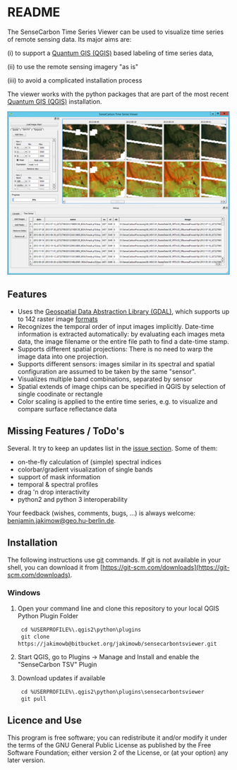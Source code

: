 # README #

The SenseCarbon Time Series Viewer can be used to visualize time series of remote sensing data.
Its major aims are: 

(i) to support a [Quantum GIS (QGIS)](www.qgis.org) based labeling of time series data, 

(ii) to use the remote sensing imagery "as is" 

(iii) to avoid a complicated installation process


The viewer works with the python packages that are part of the most recent [Quantum GIS (QGIS)](www.qgis.org) 
installation. 

![Screenshot](Screenshot.png "Screenshot SenseCarbon Time Series Viewer")


## Features ##
+ Uses the [Geospatial Data Abstraction Library (GDAL)](www.gdal.org), which supports up to 142 raster image [formats](http://www.gdal.org/formats_list.html)
+ Recognizes the temporal order of input images implicitly. Date-time information is extracted automatically: 
by evaluating each images meta data, the image filename or the entire file path to find a date-time stamp. 
+ Supports different spatial projections: There is no need to warp the image data into one projection.  
+ Supports different sensors: images similar in its spectral and spatial configuration are assumed to be taken by the same "sensor". 
+ Visualizes multiple band combinations, separated by sensor
+ Spatial extends of image chips can be specified in QGIS by selection of single coodinate or rectangle
+ Color scaling is applied to the entire time series, e.g. to visualize and compare surface reflectance data
  
 

## Missing Features / ToDo's ##

Several. It try to keep an updates list in the [issue section](https://bitbucket.org/jakimowb/sensecarbontsviewer/issues).
Some of them:

+ on-the-fly calculation of (simple) spectral indices
+ colorbar/gradient visualization of single bands 
+ support of mask information
+ temporal & spectral profiles
+ drag 'n drop interactivity
+ python2 and python 3 interoperability

Your feedback (wishes, comments, bugs, ...) is always welcome: [benjamin.jakimow@geo.hu-berlin.de](benjamin.jakimow@geo.hu-berlin.de).


## Installation ##
The following instructions use [git](https://en.wikipedia.org/wiki/Git_%28software%29) commands. If git is not available in your shell, you can download it from [https://git-scm.com/downloads](https://git-scm.com/downloads).


### Windows ###

1. Open your command line and clone this repository to your local QGIS Python Plugin Folder

        cd %USERPROFILE%\.qgis2\python\plugins 
        git clone https://jakimowb@bitbucket.org/jakimowb/sensecarbontsviewer.git

2. Start QGIS, go to Plugins -> Manage and Install and enable the "SenseCarbon TSV" Plugin
3. Download updates if available

        cd %USERPROFILE%\.qgis2\python\plugins\sensecarbontsviewer
        git pull


## Licence and Use ##

This program is free software; you can redistribute it and/or modify it under the terms of the GNU General Public License as published by the Free Software Foundation; either version 2 of the License, or (at your option) any later version.